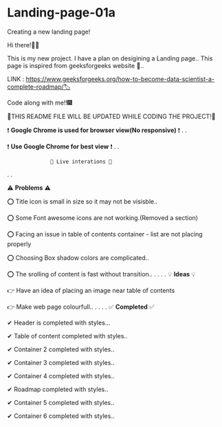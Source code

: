 # Landing-page-01a
Creating a new landing page!

Hi there!👋👋

This is my new project.
I have a plan on desigining a Landing page..
This page is inspired from geeksforgeeks website 🥇..


LINK : https://www.geeksforgeeks.org/how-to-become-data-scientist-a-complete-roadmap/🏷

Code along with me!!🎆

🔷THIS README FILE WILL BE UPDATED WHILE CODING THE PROJECT!🔷

❗ **Google Chrome is used for browser view(No responsive)** ❗
.
.

❗ **Use Google Chrome for best view**  ❗
.
.

                  🚩 Live interations 🚩
.
.

⚠ **Problems** ⚠ 

⭕ Title icon is small in size so it may not be visisble..

⭕ Some Font awesome icons are not working.(Removed a section)

⭕ Facing an issue in table of contents container - list are not placing properly

⭕ Choosing Box shadow colors are complicated..

⭕ The srolling of content is fast without transition..
.
.
.
.
💡 **Ideas** 💡

👉 Have an idea of placing an image near table of contents

👉 Make web page colourfull..
.
.
.
.
✅ **Completed** ✅

✔ Header is completed with styles...

✔ Table of content completed with styles..

✔ Container 2 completed with styles..

✔ Container 3 completed with styles..

✔ Container 4 completed with styles..

✔ Roadmap completed with styles..

✔ Container 5 completed with styles..

✔ Container 6 completed with styles..